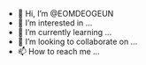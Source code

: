 - 👋 Hi, I’m @EOMDEOGEUN
- 👀 I’m interested in ...
- 🌱 I’m currently learning ...
- 💞️ I’m looking to collaborate on ...
- 📫 How to reach me ...

<!---
EOMDEOGEUN/EOMDEOGEUN is a ✨ special ✨ repository because its `README.md` (this file) appears on your GitHub profile.
You can click the Preview link to take a look at your changes.
--->
